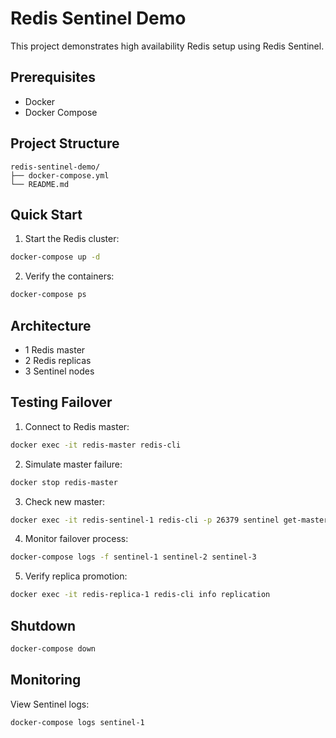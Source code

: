 # Redis Sentinel Demo

This project demonstrates high availability Redis setup using Redis Sentinel.

## Prerequisites

- Docker
- Docker Compose

## Project Structure

```
redis-sentinel-demo/
├── docker-compose.yml
└── README.md
```

## Quick Start

1. Start the Redis cluster:
```bash
docker-compose up -d
```

2. Verify the containers:
```bash
docker-compose ps
```

## Architecture

- 1 Redis master
- 2 Redis replicas
- 3 Sentinel nodes

## Testing Failover

1. Connect to Redis master:
```bash
docker exec -it redis-master redis-cli
```

2. Simulate master failure:
```bash
docker stop redis-master
```

3. Check new master:
```bash
docker exec -it redis-sentinel-1 redis-cli -p 26379 sentinel get-master-addr-by-name mymaster
```

4. Monitor failover process:
```bash
docker-compose logs -f sentinel-1 sentinel-2 sentinel-3
```

5. Verify replica promotion:
```bash
docker exec -it redis-replica-1 redis-cli info replication
```

## Shutdown

```bash
docker-compose down
```

## Monitoring

View Sentinel logs:
```bash
docker-compose logs sentinel-1
```